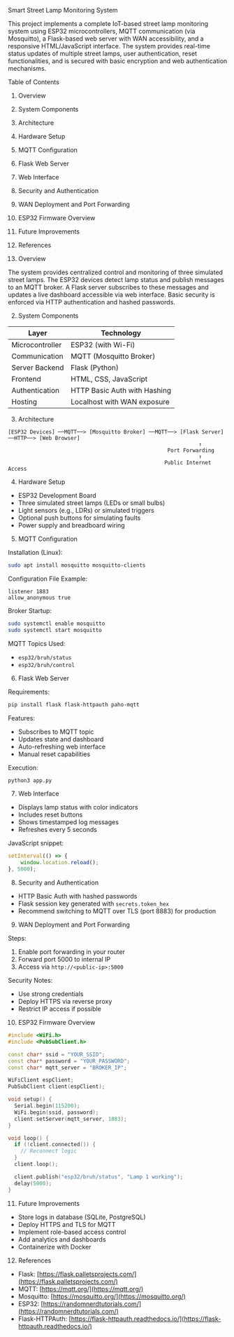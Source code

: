 Smart Street Lamp Monitoring System

This project implements a complete IoT-based street lamp monitoring system using ESP32 microcontrollers, MQTT communication (via Mosquitto), a Flask-based web server with WAN accessibility, and a responsive HTML/JavaScript interface. The system provides real-time status updates of multiple street lamps, user authentication, reset functionalities, and is secured with basic encryption and web authentication mechanisms.

Table of Contents

1. Overview

2. System Components

3. Architecture

4. Hardware Setup

5. MQTT Configuration

6. Flask Web Server

7. Web Interface

8. Security and Authentication

9. WAN Deployment and Port Forwarding

10. ESP32 Firmware Overview

11. Future Improvements

12. References

13. Overview

The system provides centralized control and monitoring of three simulated street lamps. The ESP32 devices detect lamp status and publish messages to an MQTT broker. A Flask server subscribes to these messages and updates a live dashboard accessible via web interface. Basic security is enforced via HTTP authentication and hashed passwords.

2. System Components

| Layer           | Technology                   |
| --------------- | ---------------------------- |
| Microcontroller | ESP32 (with Wi-Fi)           |
| Communication   | MQTT (Mosquitto Broker)      |
| Server Backend  | Flask (Python)               |
| Frontend        | HTML, CSS, JavaScript        |
| Authentication  | HTTP Basic Auth with Hashing |
| Hosting         | Localhost with WAN exposure  |

3. Architecture

```
[ESP32 Devices] ──MQTT──> [Mosquitto Broker] ──MQTT──> [Flask Server] ──HTTP──> [Web Browser]
                                                             ↑
                                                   Port Forwarding
                                                             ↑
                                                  Public Internet Access
```

4. Hardware Setup

* ESP32 Development Board
* Three simulated street lamps (LEDs or small bulbs)
* Light sensors (e.g., LDRs) or simulated triggers
* Optional push buttons for simulating faults
* Power supply and breadboard wiring

5. MQTT Configuration

Installation (Linux):

```bash
sudo apt install mosquitto mosquitto-clients
```

Configuration File Example:

```
listener 1883
allow_anonymous true
```

Broker Startup:

```bash
sudo systemctl enable mosquitto
sudo systemctl start mosquitto
```

MQTT Topics Used:

* `esp32/bruh/status`
* `esp32/bruh/control`

6. Flask Web Server

Requirements:

```bash
pip install flask flask-httpauth paho-mqtt
```

Features:

* Subscribes to MQTT topic
* Updates state and dashboard
* Auto-refreshing web interface
* Manual reset capabilities

Execution:

```bash
python3 app.py
```

7. Web Interface

* Displays lamp status with color indicators
* Includes reset buttons
* Shows timestamped log messages
* Refreshes every 5 seconds

JavaScript snippet:

```javascript
setInterval(() => {
    window.location.reload();
}, 5000);
```

8. Security and Authentication

* HTTP Basic Auth with hashed passwords
* Flask session key generated with `secrets.token_hex`
* Recommend switching to MQTT over TLS (port 8883) for production

9. WAN Deployment and Port Forwarding

Steps:

1. Enable port forwarding in your router
2. Forward port 5000 to internal IP
3. Access via `http://<public-ip>:5000`

Security Notes:

* Use strong credentials
* Deploy HTTPS via reverse proxy
* Restrict IP access if possible

10. ESP32 Firmware Overview

```cpp
#include <WiFi.h>
#include <PubSubClient.h>

const char* ssid = "YOUR_SSID";
const char* password = "YOUR_PASSWORD";
const char* mqtt_server = "BROKER_IP";

WiFiClient espClient;
PubSubClient client(espClient);

void setup() {
  Serial.begin(115200);
  WiFi.begin(ssid, password);
  client.setServer(mqtt_server, 1883);
}

void loop() {
  if (!client.connected()) {
    // Reconnect logic
  }
  client.loop();

  client.publish("esp32/bruh/status", "Lamp 1 working");
  delay(5000);
}
```

11. Future Improvements

* Store logs in database (SQLite, PostgreSQL)
* Deploy HTTPS and TLS for MQTT
* Implement role-based access control
* Add analytics and dashboards
* Containerize with Docker

12. References

* Flask: [https://flask.palletsprojects.com/](https://flask.palletsprojects.com/)
* MQTT: [https://mqtt.org/](https://mqtt.org/)
* Mosquitto: [https://mosquitto.org/](https://mosquitto.org/)
* ESP32: [https://randomnerdtutorials.com/](https://randomnerdtutorials.com/)
* Flask-HTTPAuth: [https://flask-httpauth.readthedocs.io/](https://flask-httpauth.readthedocs.io/)
